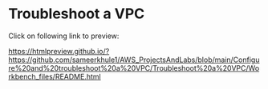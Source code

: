 # Troubleshoot a VPC

Click on following link to preview:

https://htmlpreview.github.io/?https://github.com/sameerkhule1/AWS_ProjectsAndLabs/blob/main/Configure%20and%20troubleshoot%20a%20VPC/Troubleshoot%20a%20VPC/Workbench_files/README.html

